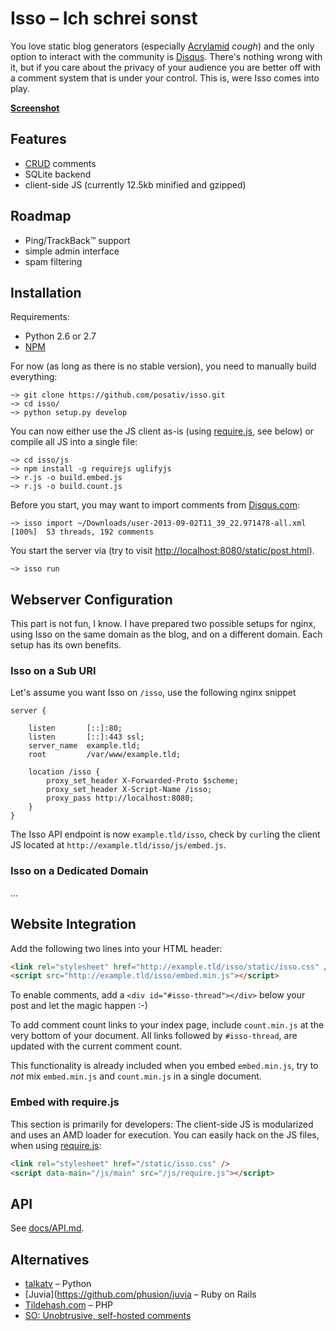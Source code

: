 Isso – Ich schrei sonst
=======================

You love static blog generators (especially [Acrylamid][1] *cough*) and the
only option to interact with the community is [Disqus][2]. There's nothing
wrong with it, but if you care about the privacy of your audience you are
better off with a comment system that is under your control. This is, were
Isso comes into play.

[1]: https://github.com/posativ/acrylamid
[2]: https://disqus.com/

**[Screenshot](http://posativ.org/~tmp/isso-preview.png)**


Features
--------

* [CRUD](https://en.wikipedia.org/wiki/Create,_read,_update_and_delete) comments
* SQLite backend
* client-side JS (currently 12.5kb minified and gzipped)


Roadmap
-------

- Ping/TrackBack™ support
- simple admin interface
- spam filtering


Installation
------------

Requirements:

- Python 2.6 or 2.7
- [NPM](https://npmjs.org/)

For now (as long as there is no stable version), you need to manually
build everything:

    ~> git clone https://github.com/posativ/isso.git
    ~> cd isso/
    ~> python setup.py develop

You can now either use the JS client as-is (using [require.js][r.js], see
below) or compile all JS into a single file:

    ~> cd isso/js
    ~> npm install -g requirejs uglifyjs
    ~> r.js -o build.embed.js
    ~> r.js -o build.count.js

Before you start, you may want to import comments from
[Disqus.com](https://disqus.com/):

    ~> isso import ~/Downloads/user-2013-09-02T11_39_22.971478-all.xml
    [100%]  53 threads, 192 comments

You start the server via (try to visit [http://localhost:8080/static/post.html]()).

    ~> isso run


Webserver Configuration
-----------------------

This part is not fun, I know. I have prepared two possible setups for nginx,
using Isso on the same domain as the blog, and on a different domain. Each
setup has its own benefits.

### Isso on a Sub URI

Let's assume you want Isso on `/isso`, use the following nginx snippet

```nginx
server {

    listen       [::]:80;
    listen       [::]:443 ssl;
    server_name  example.tld;
    root         /var/www/example.tld;

    location /isso {
        proxy_set_header X-Forwarded-Proto $scheme;
        proxy_set_header X-Script-Name /isso;
        proxy_pass http://localhost:8080;
    }
}
```

The Isso API endpoint is now `example.tld/isso`, check by `curl`ing the client
JS located at `http://example.tld/isso/js/embed.js`.

### Isso on a Dedicated Domain

...


Website Integration
-------------------

Add the following two lines into your HTML header:

```html
<link rel="stylesheet" href="http://example.tld/isso/static/isso.css" />
<script src="http://example.tld/isso/embed.min.js"></script>
```

To enable comments, add a `<div id="#isso-thread"></div>` below your post and
let the magic happen :-)

To add comment count links to your index page, include `count.min.js` at the
very bottom of your document. All links followed by `#isso-thread`, are
updated with the current comment count.

This functionality is already included when you embed `embed.min.js`, try
to *not* mix `embed.min.js` and `count.min.js` in a single document.

### Embed with require.js

This section is primarily for developers: The client-side JS is modularized
and uses an AMD loader for execution. You can easily hack on the JS files,
when using [require.js][r.js]:

```html
<link rel="stylesheet" href="/static/isso.css" />
<script data-main="/js/main" src="/js/require.js"></script>
```


API
---

See [docs/API.md](https://github.com/posativ/isso/blob/master/docs/API.md).


Alternatives
------------

- [talkatv](https://github.com/talkatv/talkatv) – Python
- [Juvia](https://github.com/phusion/juvia – Ruby on Rails
- [Tildehash.com](http://www.tildehash.com/?article=why-im-reinventing-disqus) – PHP
- [SO: Unobtrusive, self-hosted comments](http://stackoverflow.com/q/2053217)


[r.js]: http://require.js/
